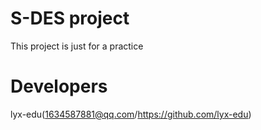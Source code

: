# S-DES project
This project is just for a practice


# Developers
lyx-edu(1634587881@qq.com/https://github.com/lyx-edu)

